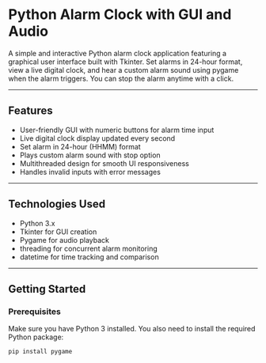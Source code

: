 # Python Alarm Clock with GUI and Audio

A simple and interactive Python alarm clock application featuring a graphical user interface built with Tkinter. Set alarms in 24-hour format, view a live digital clock, and hear a custom alarm sound using pygame when the alarm triggers. You can stop the alarm anytime with a click.

---

## Features

- User-friendly GUI with numeric buttons for alarm time input  
- Live digital clock display updated every second  
- Set alarm in 24-hour (HHMM) format  
- Plays custom alarm sound with stop option  
- Multithreaded design for smooth UI responsiveness  
- Handles invalid inputs with error messages  

---

## Technologies Used

- Python 3.x  
- Tkinter for GUI creation  
- Pygame for audio playback  
- threading for concurrent alarm monitoring  
- datetime for time tracking and comparison  

---

## Getting Started

### Prerequisites

Make sure you have Python 3 installed. You also need to install the required Python package:

```bash
pip install pygame
